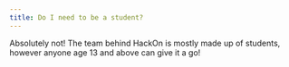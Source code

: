 ```yaml
---
title: Do I need to be a student?
---
```

Absolutely not! The team behind HackOn is mostly made up of students, however anyone age 13 and above can give it a go!
